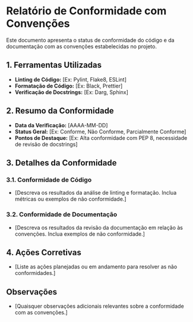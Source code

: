 # Relatório de Conformidade com Convenções

Este documento apresenta o status de conformidade do código e da documentação com as convenções estabelecidas no projeto.

## 1. Ferramentas Utilizadas

*   **Linting de Código:** [Ex: Pylint, Flake8, ESLint]
*   **Formatação de Código:** [Ex: Black, Prettier]
*   **Verificação de Docstrings:** [Ex: Darg, Sphinx]

## 2. Resumo da Conformidade

*   **Data da Verificação:** [AAAA-MM-DD]
*   **Status Geral:** [Ex: Conforme, Não Conforme, Parcialmente Conforme]
*   **Pontos de Destaque:** [Ex: Alta conformidade com PEP 8, necessidade de revisão de docstrings]

## 3. Detalhes da Conformidade

### 3.1. Conformidade de Código

*   [Descreva os resultados da análise de linting e formatação. Inclua métricas ou exemplos de não conformidade.]

### 3.2. Conformidade de Documentação

*   [Descreva os resultados da revisão da documentação em relação às convenções. Inclua exemplos de não conformidade.]

## 4. Ações Corretivas

*   [Liste as ações planejadas ou em andamento para resolver as não conformidades.]

## Observações

*   [Quaisquer observações adicionais relevantes sobre a conformidade com as convenções.]